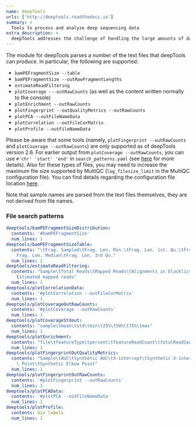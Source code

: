 ```yaml
---
name: deepTools
urls: ['http://deeptools.readthedocs.io']
summary: >
  Tools to process and analyze deep sequencing data
extra_description: >
  deepTools addresses the challenge of handling the large amounts of data that are now routinelygenerated from DNA sequencing centers. deepTools contains useful modules to process the mapped reads data for multiple quality checks, creating **normalized coverage files** in standard bedGraph and bigWig file formats, that allow comparison between different files (for example, treatment and control). Finally, using such normalized and standardized files, deepTools can create many publication-ready **visualizations** to identify enrichments and for functional annotations of the genome.
---
```


The module for deepTools parses a number of the text files that deepTools can produce. In particular, the following are supported:

- `bamPEFragmentSize --table`
- `bamPEFragmentSize --outRawFragmentLengths`
- `estimateReadFiltering`
- `plotCoverage ---outRawCounts` (as well as the content written normally to the console)
- `plotEnrichment --outRawCounts`
- `plotFingerprint --outQualityMetrics --outRawCounts`
- `plotPCA --outFileNameData`
- `plotCorrelation --outFileCorMatrix`
- `plotProfile --outFileNameData`

Please be aware that some tools (namely, `plotFingerprint --outRawCounts` and `plotCoverage --outRawCounts`) are only supported as of deepTools version 2.6. For earlier output from `plotCoverage --outRawCounts`, you can use `#'chr' 'start' 'end'` in `search_patterns.yaml` (see [here](http://multiqc.info/docs/#module-search-patterns) for more details). Also for these types of files, you may need to increase the maximum file size supported by MultiQC (`log_filesize_limit` in the MultiQC configuration file). You can find details regarding the configuration file location [here](http://multiqc.info/docs/#configuring-multiqc).

Note that sample names are parsed from the text files themselves, they are not derived from file names.

### File search patterns

```yaml
deeptools/bamPEFragmentSizeDistribution:
  contents: '#bamPEFragmentSize'
  num_lines: 1
deeptools/bamPEFragmentSizeTable:
  contents: "\tFrag. Sampled\tFrag. Len. Min.\tFrag. Len. 1st. Qu.\tFrag. Len. Mean\t\
    Frag. Len. Median\tFrag. Len. 3rd Qu."
  num_lines: 1
deeptools/estimateReadFiltering:
  contents: "Sample\tTotal Reads\tMapped Reads\tAlignments in blacklisted regions\t\
    Estimated mapped reads"
  num_lines: 1
deeptools/plotCorrelationData:
  contents: '#plotCorrelation --outFileCorMatrix'
  num_lines: 1
deeptools/plotCoverageOutRawCounts:
  contents: '#plotCoverage --outRawCounts'
  num_lines: 1
deeptools/plotCoverageStdout:
  contents: "sample\tmean\tstd\tmin\t25%\t50%\t75%\tmax"
  num_lines: 1
deeptools/plotEnrichment:
  contents: "file\tfeatureType\tpercent\tfeatureReadCount\ttotalReadCount"
  num_lines: 1
deeptools/plotFingerprintOutQualityMetrics:
  contents: "Sample\tAUC\tSynthetic AUC\tX-intercept\tSynthetic X-intercept\tElbow\
    \ Point\tSynthetic Elbow Point"
  num_lines: 1
deeptools/plotFingerprintOutRawCounts:
  contents: '#plotFingerprint --outRawCounts'
  num_lines: 1
deeptools/plotPCAData:
  contents: '#plotPCA --outFileNameData'
  num_lines: 1
deeptools/plotProfile:
  contents: bin labels
  num_lines: 1
```